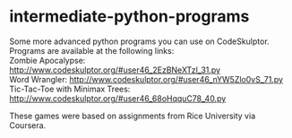 # intermediate-python-programs
Some more advanced python programs you can use on CodeSkulptor.
<br/>
Programs are available at the following links: 
<br/>
Zombie Apocalypse:
http://www.codeskulptor.org/#user46_2EzBNeXTzl_31.py
<br/>
Word Wrangler: 
http://www.codeskulptor.org/#user46_nYW5Zlo0vS_71.py
<br/>
Tic-Tac-Toe with Minimax Trees:
http://www.codeskulptor.org/#user46_68oHqquC78_40.py
<br/>


These games were based on assignments from Rice University via Coursera.
